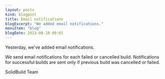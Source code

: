 ```yaml
---
layout: posts
kind: blogpost
title: Email notifications
blogExcerpt: "We added email notifications."
menuItem: "blog"
blogDate: 2013-08-10 00:01
---
```

Yesterday, we've added email notifications.

We send email notifications for each failed or cancelled build. Notifications for successful builds are sent only if previous build was cancelled or failed.

SolidBuild Team
